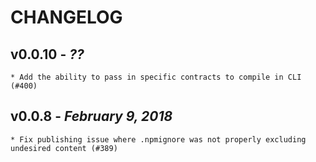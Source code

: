 # CHANGELOG

## v0.0.10 - _??_

    * Add the ability to pass in specific contracts to compile in CLI (#400)

## v0.0.8 - _February 9, 2018_

    * Fix publishing issue where .npmignore was not properly excluding undesired content (#389)
